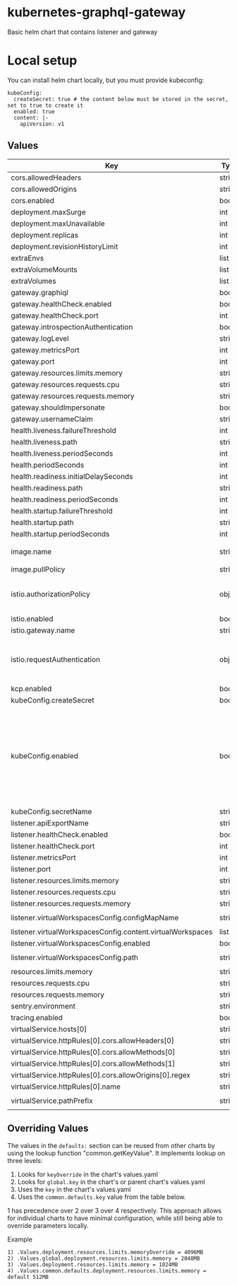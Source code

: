 # kubernetes-graphql-gateway

Basic helm chart that contains listener and gateway

# Local setup

You can install helm chart locally, but you must provide kubeconfig:
```
kubeConfig:
  createSecret: true # the content below must be stored in the secret, set to true to create it
  enabled: true
  content: |-
    apiVersion: v1
```
## Values
| Key | Type | Default | Description |
|-----|------|---------|-------------|
| cors.allowedHeaders | string | `"*"` |  |
| cors.allowedOrigins | string | `"*"` |  |
| cors.enabled | bool | `false` |  |
| deployment.maxSurge | int | `5` |  |
| deployment.maxUnavailable | int | `0` |  |
| deployment.replicas | int | `1` |  |
| deployment.revisionHistoryLimit | int | `3` |  |
| extraEnvs | list | `[]` |  |
| extraVolumeMounts | list | `[]` |  |
| extraVolumes | list | `[]` |  |
| gateway.graphiql | bool | `true` |  |
| gateway.healthCheck.enabled | bool | `true` |  |
| gateway.healthCheck.port | int | `3389` |  |
| gateway.introspectionAuthentication | bool | `true` |  |
| gateway.logLevel | string | `"trace"` |  |
| gateway.metricsPort | int | `8081` |  |
| gateway.port | int | `8080` |  |
| gateway.resources.limits.memory | string | `"1200Mi"` |  |
| gateway.resources.requests.cpu | string | `"250m"` |  |
| gateway.resources.requests.memory | string | `"1000Mi"` |  |
| gateway.shouldImpersonate | bool | `true` |  |
| gateway.usernameClaim | string | `"email"` |  |
| health.liveness.failureThreshold | int | `1` |  |
| health.liveness.path | string | `"/healthz"` |  |
| health.liveness.periodSeconds | int | `10` |  |
| health.periodSeconds | int | `10` |  |
| health.readiness.initialDelaySeconds | int | `5` |  |
| health.readiness.path | string | `"/readyz"` |  |
| health.readiness.periodSeconds | int | `10` |  |
| health.startup.failureThreshold | int | `30` |  |
| health.startup.path | string | `"/readyz"` |  |
| health.startup.periodSeconds | int | `10` |  |
| image.name | string | `"ghcr.io/platform-mesh/kubernetes-graphql-gateway"` |  |
| image.pullPolicy | string | `"IfNotPresent"` |  |
| istio.authorizationPolicy | object | `{"create":false}` | ALlows the creation of a AuthorizationPolicy resource, by default disabled |
| istio.enabled | bool | `true` |  |
| istio.gateway.name | string | `"gateway"` |  |
| istio.requestAuthentication | object | `{"create":false}` | ALlows the creation of a RequestAuthentication resource, by default disabled |
| kcp.enabled | bool | `true` |  |
| kubeConfig.createSecret | bool | `false` |  |
| kubeConfig.enabled | bool | `false` | Allows the mounting of an external kubeconfig. If the kubeconfig is set, it is expected that the service account, that is used, is not connected to this chart and the rbac resources will not be generated. |
| kubeConfig.secretName | string | `"kcp-root-kubeconfig"` |  |
| listener.apiExportName | string | `"kcp.io"` |  |
| listener.healthCheck.enabled | bool | `true` |  |
| listener.healthCheck.port | int | `3390` |  |
| listener.metricsPort | int | `8091` |  |
| listener.port | int | `8090` |  |
| listener.resources.limits.memory | string | `"600Mi"` |  |
| listener.resources.requests.cpu | string | `"250m"` |  |
| listener.resources.requests.memory | string | `"500Mi"` |  |
| listener.virtualWorkspacesConfig.configMapName | string | `"virtual-workspaces-config"` |  |
| listener.virtualWorkspacesConfig.content.virtualWorkspaces | list | `[]` |  |
| listener.virtualWorkspacesConfig.enabled | bool | `false` |  |
| listener.virtualWorkspacesConfig.path | string | `"/app/config/virtual-workspaces.yaml"` |  |
| resources.limits.memory | string | `"1800Mi"` |  |
| resources.requests.cpu | string | `"500m"` |  |
| resources.requests.memory | string | `"1500Mi"` |  |
| sentry.environment | string | `"dev"` |  |
| tracing.enabled | bool | `true` |  |
| virtualService.hosts[0] | string | `"*"` |  |
| virtualService.httpRules[0].cors.allowHeaders[0] | string | `"*"` |  |
| virtualService.httpRules[0].cors.allowMethods[0] | string | `"GET"` |  |
| virtualService.httpRules[0].cors.allowMethods[1] | string | `"POST"` |  |
| virtualService.httpRules[0].cors.allowOrigins[0].regex | string | `".*"` |  |
| virtualService.httpRules[0].name | string | `"default"` |  |
| virtualService.pathPrefix | string | `"/kubernetes-graphql-gateway/"` |  |

## Overriding Values

The values in the `defaults:` section can be reused from other charts by using the lookup function "common.getKeyValue". It implements lookup on three levels:

1. Looks for `keyOverride` in the chart's values.yaml
2. Looks for `global.key` in the chart's or parent chart's values.yaml
3. Uses the `key` in the chart's values.yaml
4. Uses the `common.defaults.key` value from the table below.

1 has precedence over 2 over 3 over 4 respectively. This approach allows for individual charts to have minimal configuration, while still being able to override parameters locally.

Example
```
1) .Values.deployment.resources.limits.memoryOverride = 4096MB
2) .Values.global.deployment.resources.limits.memory = 2048MB
3) .Values.deployment.resources.limits.memory = 1024MB
4) .Values.common.defaults.deployment.resources.limits.memory = default 512MB
```
